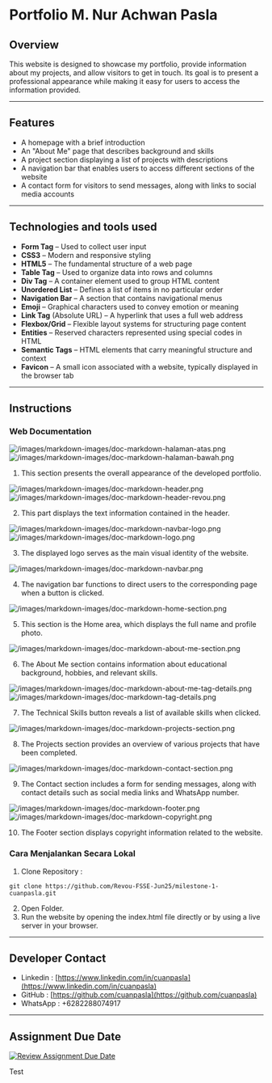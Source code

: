 # Portfolio M. Nur Achwan Pasla

## Overview
This website is designed to showcase my portfolio, provide information about my projects, and allow visitors to get in touch. Its goal is to present a professional appearance while making it easy for users to access the information provided.

---

## Features
- A homepage with a brief introduction
- An "About Me" page that describes background and skills
- A project section displaying a list of projects with descriptions
- A navigation bar that enables users to access different sections of the website
- A contact form for visitors to send messages, along with links to social media accounts
---

## Technologies and tools used
- **Form Tag** – Used to collect user input
- **CSS3** – Modern and responsive styling
- **HTML5** – The fundamental structure of a web page
- **Table Tag** – Used to organize data into rows and columns
- **Div Tag** – A container element used to group HTML content
- **Unordered List** – Defines a list of items in no particular order
- **Navigation Bar** – A section that contains navigational menus
- **Emoji** – Graphical characters used to convey emotion or meaning
- **Link Tag** (Absolute URL) – A hyperlink that uses a full web address
- **Flexbox/Grid** – Flexible layout systems for structuring page content
- **Entities** – Reserved characters represented using special codes in HTML
- **Semantic Tags** – HTML elements that carry meaningful structure and context
- **Favicon** – A small icon associated with a website, typically displayed in the browser tab
---

## Instructions

### Web Documentation
![/images/markdown-images/doc-markdown-halaman-atas.png](/images/markdown-images/doc-markdown-halaman-atas.png "Portfolio M. Nur Achwan Pasla")
![/images/markdown-images/doc-markdown-halaman-bawah.png](/images/markdown-images/doc-markdown-halaman-bawah.png "Portfolio M. Nur Achwan Pasla")

1. This section presents the overall appearance of the developed portfolio.

![/images/markdown-images/doc-markdown-header.png](/images/markdown-images/doc-markdown-header.png "Portfolio M. Nur Achwan Pasla")
![/images/markdown-images/doc-markdown-header-revou.png](/images/markdown-images/doc-markdown-header-revou.png "Portfolio M. Nur Achwan Pasla")

2. This part displays the text information contained in the header.

![/images/markdown-images/doc-markdown-navbar-logo.png](/images/markdown-images/doc-markdown-navbar-logo.png "Portfolio M. Nur Achwan Pasla")
![/images/markdown-images/doc-markdown-logo.png](/images/markdown-images/doc-markdown-logo.png "Portfolio M. Nur Achwan Pasla")

3. The displayed logo serves as the main visual identity of the website.

![/images/markdown-images/doc-markdown-navbar.png](/images/markdown-images/doc-markdown-navbar.png "Portfolio M. Nur Achwan Pasla")

4. The navigation bar functions to direct users to the corresponding page when a button is clicked.

![/images/markdown-images/doc-markdown-home-section.png](/images/markdown-images/doc-markdown-home-section.png "Portfolio M. Nur Achwan Pasla")

5. This section is the Home area, which displays the full name and profile photo.

![/images/markdown-images/doc-markdown-about-me-section.png](/images/markdown-images/doc-markdown-about-me-section.png "Portfolio M. Nur Achwan Pasla")

6. The About Me section contains information about educational background, hobbies, and relevant skills.

![/images/markdown-images/doc-markdown-about-me-tag-details.png](/images/markdown-images/doc-markdown-about-me-tag-details.png "Portfolio M. Nur Achwan Pasla")
![/images/markdown-images/doc-markdown-tag-details.png](/images/markdown-images/doc-markdown-tag-details.png "Portfolio M. Nur Achwan Pasla")

7. The Technical Skills button reveals a list of available skills when clicked.

![/images/markdown-images/doc-markdown-projects-section.png](/images/markdown-images/doc-markdown-projects-section.png "Portfolio M. Nur Achwan Pasla")

8. The Projects section provides an overview of various projects that have been completed.

![/images/markdown-images/doc-markdown-contact-section.png](/images/markdown-images/doc-markdown-contact-section.png "Portfolio M. Nur Achwan Pasla")

9. The Contact section includes a form for sending messages, along with contact details such as social media links and WhatsApp number.

![/images/markdown-images/doc-markdown-footer.png](/images/markdown-images/doc-markdown-footer.png "Portfolio M. Nur Achwan Pasla")
![/images/markdown-images/doc-markdown-copyright.png](/images/markdown-images/doc-markdown-copyright.png "Portfolio M. Nur Achwan Pasla")

10. The Footer section displays copyright information related to the website.

### Cara Menjalankan Secara Lokal
1. Clone Repository :
```
git clone https://github.com/Revou-FSSE-Jun25/milestone-1-cuanpasla.git
```
2. Open Folder.
3. Run the website by opening the index.html file directly or by using a live server in your browser.
---

## Developer Contact
- Linkedin : [https://www.linkedin.com/in/cuanpasla](https://www.linkedin.com/in/cuanpasla)
- GitHub : [https://github.com/cuanpasla](https://github.com/cuanpasla)
- WhatsApp : +6282288074917
---

## Assignment Due Date
[![Review Assignment Due Date](https://classroom.github.com/assets/deadline-readme-button-22041afd0340ce965d47ae6ef1cefeee28c7c493a6346c4f15d667ab976d596c.svg)](https://classroom.github.com/a/akoVEwkh)

Test
